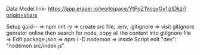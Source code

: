 Data Model link- 
https://app.eraser.io/workspace/YtPqZ1VogxGy1jzIDkzj?origin=share

Setup guid--
=> npm init -y
=> create src file, .env, .gitignore 
=> visit gitignore genrator online then search for node, copy all the content into gitignore file 
=> Edit package.json 
       => npm i -D nodemon
       => inside Script edit "dev": "nodemon src/index.js"
